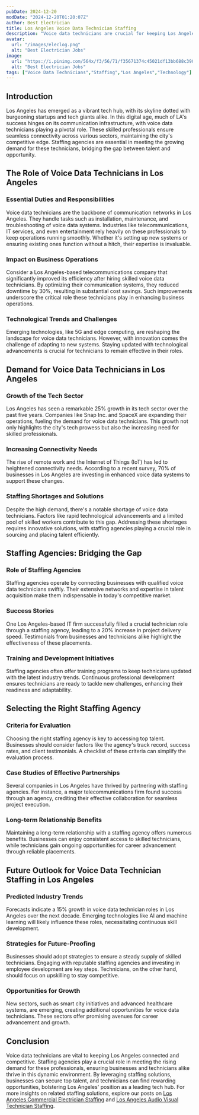 ```yaml
---
pubDate: 2024-12-20
modDate: "2024-12-20T01:20:07Z"
author: Best Electrician
title: Los Angeles Voice Data Technician Staffing
description: "Voice data technicians are crucial for keeping Los Angeles' tech hubs, businesses, and institutions connected. Learn how staffing agencies are meeting the rising demand for skilled voice data professionals in the City of Angels."
avatar:
  url: "/images/eleclog.png"
  alt: "Best Electrician Jobs"
image:
  url: "https://i.pinimg.com/564x/f3/56/71/f35671374c45021df13bb688c390a3a2.jpg"
  alt: "Best Electrician Jobs"
tags: ["Voice Data Technicians","Staffing","Los Angeles","Technology"]
---
```


## Introduction

Los Angeles has emerged as a vibrant tech hub, with its skyline dotted with burgeoning startups and tech giants alike. In this digital age, much of LA's success hinges on its communication infrastructure, with voice data technicians playing a pivotal role. These skilled professionals ensure seamless connectivity across various sectors, maintaining the city's competitive edge. Staffing agencies are essential in meeting the growing demand for these technicians, bridging the gap between talent and opportunity.

## The Role of Voice Data Technicians in Los Angeles

### Essential Duties and Responsibilities

Voice data technicians are the backbone of communication networks in Los Angeles. They handle tasks such as installation, maintenance, and troubleshooting of voice data systems. Industries like telecommunications, IT services, and even entertainment rely heavily on these professionals to keep operations running smoothly. Whether it's setting up new systems or ensuring existing ones function without a hitch, their expertise is invaluable.

### Impact on Business Operations

Consider a Los Angeles-based telecommunications company that significantly improved its efficiency after hiring skilled voice data technicians. By optimizing their communication systems, they reduced downtime by 30%, resulting in substantial cost savings. Such improvements underscore the critical role these technicians play in enhancing business operations.

### Technological Trends and Challenges

Emerging technologies, like 5G and edge computing, are reshaping the landscape for voice data technicians. However, with innovation comes the challenge of adapting to new systems. Staying updated with technological advancements is crucial for technicians to remain effective in their roles.

## Demand for Voice Data Technicians in Los Angeles

### Growth of the Tech Sector

Los Angeles has seen a remarkable 25% growth in its tech sector over the past five years. Companies like Snap Inc. and SpaceX are expanding their operations, fueling the demand for voice data technicians. This growth not only highlights the city's tech prowess but also the increasing need for skilled professionals.

### Increasing Connectivity Needs

The rise of remote work and the Internet of Things (IoT) has led to heightened connectivity needs. According to a recent survey, 70% of businesses in Los Angeles are investing in enhanced voice data systems to support these changes.

### Staffing Shortages and Solutions

Despite the high demand, there's a notable shortage of voice data technicians. Factors like rapid technological advancements and a limited pool of skilled workers contribute to this gap. Addressing these shortages requires innovative solutions, with staffing agencies playing a crucial role in sourcing and placing talent efficiently.

## Staffing Agencies: Bridging the Gap

### Role of Staffing Agencies

Staffing agencies operate by connecting businesses with qualified voice data technicians swiftly. Their extensive networks and expertise in talent acquisition make them indispensable in today's competitive market.

### Success Stories

One Los Angeles-based IT firm successfully filled a crucial technician role through a staffing agency, leading to a 20% increase in project delivery speed. Testimonials from businesses and technicians alike highlight the effectiveness of these placements.

### Training and Development Initiatives

Staffing agencies often offer training programs to keep technicians updated with the latest industry trends. Continuous professional development ensures technicians are ready to tackle new challenges, enhancing their readiness and adaptability.

## Selecting the Right Staffing Agency

### Criteria for Evaluation

Choosing the right staffing agency is key to accessing top talent. Businesses should consider factors like the agency's track record, success rates, and client testimonials. A checklist of these criteria can simplify the evaluation process.

### Case Studies of Effective Partnerships

Several companies in Los Angeles have thrived by partnering with staffing agencies. For instance, a major telecommunications firm found success through an agency, crediting their effective collaboration for seamless project execution.

### Long-term Relationship Benefits

Maintaining a long-term relationship with a staffing agency offers numerous benefits. Businesses can enjoy consistent access to skilled technicians, while technicians gain ongoing opportunities for career advancement through reliable placements.

## Future Outlook for Voice Data Technician Staffing in Los Angeles

### Predicted Industry Trends

Forecasts indicate a 15% growth in voice data technician roles in Los Angeles over the next decade. Emerging technologies like AI and machine learning will likely influence these roles, necessitating continuous skill development.

### Strategies for Future-Proofing

Businesses should adopt strategies to ensure a steady supply of skilled technicians. Engaging with reputable staffing agencies and investing in employee development are key steps. Technicians, on the other hand, should focus on upskilling to stay competitive.

### Opportunities for Growth

New sectors, such as smart city initiatives and advanced healthcare systems, are emerging, creating additional opportunities for voice data technicians. These sectors offer promising avenues for career advancement and growth.

## Conclusion

Voice data technicians are vital to keeping Los Angeles connected and competitive. Staffing agencies play a crucial role in meeting the rising demand for these professionals, ensuring businesses and technicians alike thrive in this dynamic environment. By leveraging staffing solutions, businesses can secure top talent, and technicians can find rewarding opportunities, bolstering Los Angeles' position as a leading tech hub. For more insights on related staffing solutions, explore our posts on [Los Angeles Commercial Electrician Staffing](/posts/los-angeles-commercial-electrician-staffing) and [Los Angeles Audio Visual Technician Staffing](/posts/los-angeles-audio-visual-technician-staffing).